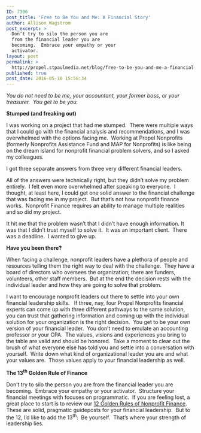 ```yaml
---
ID: 7306
post_title: 'Free to Be You and Me: A Financial Story'
author: Allison Wagstrom
post_excerpt: >
  Don’t try to silo the person you are
  from the financial leader you are
  becoming.  Embrace your empathy or your
  activator. 
layout: post
permalink: >
  http://propel.stpaulmedia.net/blog/free-to-be-you-and-me-a-financial-story/
published: true
post_date: 2016-05-10 15:58:34
---
```

<em>You do not need to be me, your accountant, your former boss, or your treasurer.  You get to be you.</em>

<strong>Stumped (and freaking out)</strong>

I was working on a project that had me stumped.  There were multiple ways that I could go with the financial analysis and recommendations, and I was overwhelmed with the options facing me.  Working at Propel Nonprofits (formerly Nonprofits Assistance Fund and MAP for Nonprofits) is like being on the dream island for nonprofit financial problem solvers, and so I asked my colleagues.

I got three separate answers from three very different financial leaders.

All of the answers were technically right, but they didn’t solve my problem entirely.  I felt even more overwhelmed after speaking to everyone.  I thought, at least here, I could get one solid answer to the financial challenge that was facing me in my project.  But that’s not how nonprofit finance works.  Nonprofit Finance requires an ability to manage multiple realities and so did my project.

It hit me that the problem wasn’t that I didn’t have enough information. It was that I didn’t trust myself to solve it.  It was an important client.  There was a deadline.  I wanted to give up.

<strong>Have you been there?</strong>

When facing a challenge, nonprofit leaders have a plethora of people and resources telling them the right way to deal with the challenge.  They have a board of directors who oversees the organization; there are funders, volunteers, other staff members.  But at the end the decision rests with the individual leader and how they are going to solve that problem.

I want to encourage nonprofit leaders out there to settle into your own financial leadership skills.   If three, nay, four Propel Nonprofits financial experts can come up with three different pathways to the same solution, you can trust that gathering information and coming up with the individual solution for your organization is the right decision.  You get to be your own version of your financial leader.  You don’t need to emulate an accounting professor or your CPA.  The values, visions and experiences you bring to the table are valid and should be honored.  Take a moment to clear out the brush of what everyone else has told you and settle into a conversation with yourself.  Write down what kind of organizational leader you are and what your values are.  Those values apply to your financial leadership as well.

<strong>The 13<sup>th</sup> Golden Rule of Finance</strong>

Don’t try to silo the person you are from the financial leader you are becoming.  Embrace your empathy or your activator.  Structure your financial meetings with focuses on programmatic.  If you are feeling lost, a great place to start is to review our <a href="http://propelnonprofits.org/resources/12-golden-rules-nonprofit-finance/">12 Golden Rules of Nonprofit Finance</a>.  These are solid, pragmatic guideposts for your financial leadership.  But to the 12, I’d like to add the 13<sup>th</sup>:  Be yourself.  That’s where your strength of leadership lies.